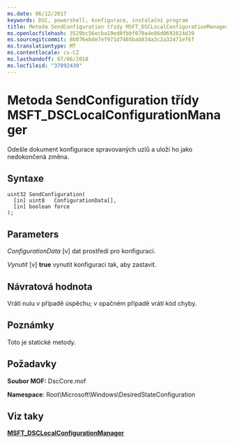 ```yaml
---
ms.date: 06/12/2017
keywords: DSC, powershell, konfigurace, instalační program
title: Metoda SendConfiguration třídy MSFT_DSCLocalConfigurationManager
ms.openlocfilehash: 3529bc56ecba19ed0fbbf070a4e86d0692824d39
ms.sourcegitcommit: 8b076ebde7ef971d7465bab834a3c2a32471ef6f
ms.translationtype: MT
ms.contentlocale: cs-CZ
ms.lasthandoff: 07/06/2018
ms.locfileid: "37892439"
---
```

# <a name="sendconfiguration-method-of-the-msftdsclocalconfigurationmanager-class"></a>Metoda SendConfiguration třídy MSFT_DSCLocalConfigurationManager

Odešle dokument konfigurace spravovaných uzlů a uloží ho jako nedokončená změna.

## <a name="syntax"></a>Syntaxe

```mof
uint32 SendConfiguration(
  [in] uint8   ConfigurationData[],
  [in] boolean force
);
```

## <a name="parameters"></a>Parameters

*ConfigurationData* \[v\] dat prostředí pro konfiguraci.

*Vynutit* \[v\] **true** vynutit konfiguraci tak, aby zastavit.

## <a name="return-value"></a>Návratová hodnota

Vrátí nulu v případě úspěchu; v opačném případě vrátí kód chyby.

## <a name="remarks"></a>Poznámky

Toto je statické metody.

## <a name="requirements"></a>Požadavky

**Soubor MOF:** DscCore.mof

**Namespace**: Root\Microsoft\Windows\DesiredStateConfiguration

## <a name="see-also"></a>Viz taky

[**MSFT_DSCLocalConfigurationManager**](msft-dsclocalconfigurationmanager.md)